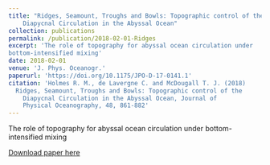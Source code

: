 ```yaml
---
title: "Ridges, Seamount, Troughs and Bowls: Topographic control of the
    Diapycnal Circulation in the Abyssal Ocean"
collection: publications
permalink: /publication/2018-02-01-Ridges
excerpt: 'The role of topography for abyssal ocean circulation under
bottom-intensified mixing'
date: 2018-02-01
venue: 'J. Phys. Oceanogr.'
paperurl: 'https://doi.org/10.1175/JPO-D-17-0141.1'
citation: 'Holmes R. M., de Lavergne C. and McDougall T. J. (2018)
  Ridges, Seamount, Troughs and Bowls: Topographic control of the
    Diapycnal Circulation in the Abyssal Ocean, Journal of
    Physical Oceanography, 48, 861-882'
---
```

The role of topography for abyssal ocean circulation under
bottom-intensified mixing

[Download paper here](https://doi.org/10.1175/JPO-D-17-0141.1)
